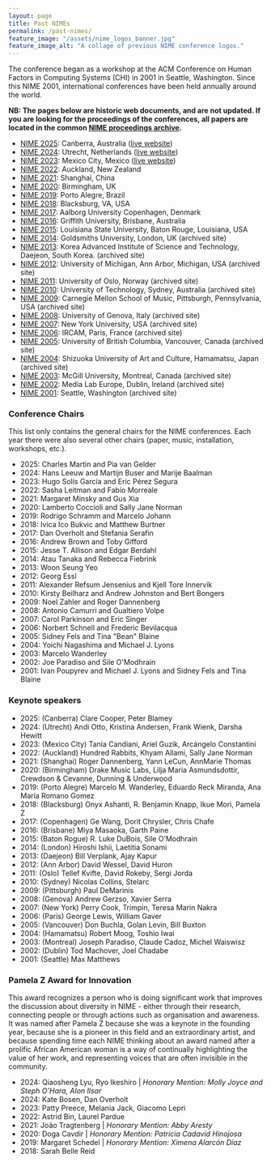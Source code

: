 ```yaml
---
layout: page
title: Past NIMEs
permalink: /past-nimes/
feature_image: "/assets/nime_logos_banner.jpg"
feature_image_alt: "A collage of previous NIME conference logos."
---
```


The conference began as a workshop at the ACM Conference on Human Factors in Computing Systems (CHI) in 2001 in Seattle, Washington. Since this NIME 2001, international conferences have been held annually around the world.

**NB: The pages below are historic web documents, and are not updated. If you are looking for the proceedings of the conferences, all papers are located in the common [NIME proceedings archive]({{site.baseurl}}/papers/).**

*   [NIME 2025](https://nime.org/web_archive/2025/): Canberra, Australia ([live website](https://www.nime2025.org/))
*   [NIME 2024](https://nime.org/web_archive/2024/): Utrecht, Netherlands ([live website](https://www.nime2024.org/))
*   [NIME 2023](https://nime.org/web_archive/2023/): Mexico City, Mexico ([live website](https://www.nime2023.org/))
*   [NIME 2022](https://nime.org/web_archive/2022/): Auckland, New Zealand
*   [NIME 2021](https://nime.org/web_archive/2021): Shanghai, China
*   [NIME 2020](https://nime.org/web_archive/2020/): Birmingham, UK
*   [NIME 2019](https://nime.org/web_archive/2019/): Porto Alegre, Brazil
*   [NIME 2018](https://nime.org/web_archive/2018/): Blacksburg, VA, USA
*   [NIME 2017](https://nime.org/web_archive/2017/): Aalborg University Copenhagen, Denmark
*   [NIME 2016](https://web.archive.org/web/20160310070155/http://nime2016.org/): Griffith University, Brisbane, Australia
*   [NIME 2015](https://web.archive.org/web/20160119221432/https://nime2015.lsu.edu/): Louisiana State University, Baton Rouge, Louisiana, USA
*   [NIME 2014](https://nime.org/web_archive/2014/): Goldsmiths University, London, UK (archived site)
*   [NIME 2013](https://nime.org/web_archive/2013/): Korea Advanced Institute of Science and Technology, Daejeon, South Korea. (archived site)
*   [NIME 2012](https://nime.org/web_archive/2012/): University of Michigan, Ann Arbor, Michigan, USA (archived site)
*   [NIME 2011](https://nime.org/web_archive/2011/): University of Oslo, Norway (archived site)
*   [NIME 2010](https://nime.org/web_archive/2010/): University of Technology, Sydney, Australia (archived site)
*   [NIME 2009](https://nime.org/web_archive/2009/): Carnegie Mellon School of Music, Pittsburgh, Pennsylvania, USA (archived site)
*   [NIME 2008](https://nime.org/web_archive/2008/): University of Genova, Italy (archived site)
*   [NIME 2007](https://nime.org/web_archive/2007/): New York University, USA (archived site)
*   [NIME 2006](https://nime.org/web_archive/2006/): IRCAM, Paris, France (archived site)
*   [NIME 2005](https://nime.org/web_archive/2005/): University of British Columbia, Vancouver, Canada (archived site)
*   [NIME 2004](https://nime.org/web_archive/2004/): Shizuoka University of Art and Culture, Hamamatsu, Japan (archived site)
*   [NIME 2003](https://nime.org/web_archive/2003/): McGill University, Montreal, Canada (archived site)
*   [NIME 2002](https://nime.org/web_archive/2002/): Media Lab Europe, Dublin, Ireland (archived site)
*   [NIME 2001](https://nime.org/web_archive/2001/): Seattle, Washington (archived site)


### Conference Chairs

This list only contains the general chairs for the NIME conferences. Each year there were also several other chairs (paper, music, installation, workshops, etc.).

* 2025: Charles Martin and Pia van Gelder
* 2024: Hans Leeuw and Martijn Buser and Marije Baalman
* 2023: Hugo Solís García and Eric Pérez Segura
* 2022: Sasha Leitman and Fabio Morreale
* 2021: Margaret Minsky and Gus Xia
* 2020: Lamberto Coccioli and Sally Jane Norman
* 2019: Rodrigo Schramm and Marcelo Johann
* 2018: Ivica Ico Bukvic and Matthew Burtner
* 2017: Dan Overholt and Stefania Serafin
* 2016: Andrew Brown and Toby Gifford
* 2015: Jesse T. Allison and Edgar Berdahl
* 2014: Atau Tanaka and Rebecca Fiebrink
* 2013: Woon Seung Yeo
* 2012: Georg Essl
* 2011: Alexander Refsum Jensenius and Kjell Tore Innervik
* 2010: Kirsty Beilharz and Andrew Johnston and Bert Bongers
* 2009: Noel Zahler and Roger Dannenberg
* 2008: Antonio Camurri and Gualtiero Volpe
* 2007: Carol Parkinson and Eric Singer
* 2006: Norbert Schnell and Frederic Bevilacqua
* 2005: Sidney Fels and Tina "Bean" Blaine
* 2004: Yoichi Nagashima and Michael J. Lyons
* 2003: Marcelo Wanderley
* 2002: Joe Paradiso and Sile O'Modhrain
* 2001: Ivan Poupyrev and Michael J. Lyons and Sidney Fels and Tina Blaine

### Keynote speakers

* 2025: (Canberra) Clare Cooper, Peter Blamey
* 2024: (Utrecht) Andi Otto, Kristina Andersen, Frank Wienk, Darsha Hewitt
* 2023: (Mexico City) Tania Candiani, Ariel Guzik, Arcángelo Constantini
* 2022: (Auckland) Hundred Rabbits, Khyam Allami, Sally Jane Norman
* 2021: (Shanghai) Roger Dannenberg, Yann LeCun, AnnMarie Thomas
* 2020: (Birmingham) Drake Music Labs, Lilja Maria Asmundsdottir, Crewdson & Cevanne, Dunning & Underwood
* 2019: (Porto Alegre) Marcelo M. Wanderley, Eduardo Reck Miranda, Ana María Romano Gomez
* 2018: (Blacksburg) Onyx Ashanti, R. Benjamin Knapp, Ikue Mori, Pamela Z
* 2017: (Copenhagen) Ge Wang, Dorit Chrysler, Chris Chafe
* 2016: (Brisbane) Miya Masaoka, Garth Paine
* 2015: (Baton Rogue) R. Luke DuBois, Sile O’Modhrain
* 2014: (London) Hiroshi Ishii, Laetitia Sonami
* 2013: (Daejeon) Bill Verplank, Ajay Kapur
* 2012: (Ann Arbor) David Wessel, David Huron
* 2011: (Oslo) Tellef Kvifte, David Rokeby, Sergi Jorda
* 2010: (Sydney) Nicolas Collins, Stelarc
* 2009: (Pittsburgh) Paul DeMarinis
* 2008: (Genova) Andrew Gerzso, Xavier Serra
* 2007: (New York) Perry Cook, Trimpin, Teresa Marin Nakra
* 2006: (Paris) George Lewis, William Gaver
* 2005: (Vancouver) Don Buchla, Golan Levin, Bill Buxton
* 2004: (Hamamatsu) Robert Moog, Toshio Iwai
* 2003: (Montreal) Joseph Paradiso, Claude Cadoz, Michel Waiswisz
* 2002: (Dublin) Tod Machover, Joel Chadabe
* 2001: (Seattle) Max Matthews

### Pamela Z Award for Innovation

This award recognizes a person who is doing significant work that improves the discussion about diversity in NIME - either through their research, connecting people or through actions such as organisation and awareness. It was named after Pamela Z because she was a keynote in the founding year, because she is a pioneer in this field and an extraordinary artist, and because spending time each NIME thinking about an award named after a prolific African American woman is a way of continually highlighting the value of her work, and representing voices that are often invisible in the community.

* 2024: Qiaosheng Lyu, Ryo Ikeshiro | *Honorary Mention: Molly Joyce and Steph O’Hara, Alon Ilsar*
* 2024: Kate Bosen, Dan Overholt
* 2023: Patty Preece, Melania Jack, Giacomo Lepri
* 2022: Astrid Bin, Laurel Pardue
* 2021: João Tragtenberg | *Honorary Mention: Abby Aresty*
* 2020: Doga Cavdir | *Honorary Mention: Patricia Cadavid Hinojosa*
* 2019: Margaret Schedel | *Honorary Mention: Ximena Alarcón Díaz*
* 2018: Sarah Belle Reid
